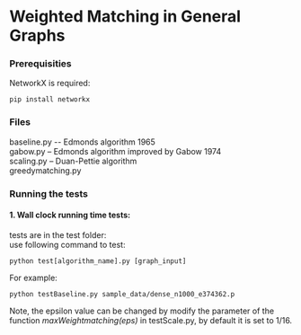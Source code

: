 # Weighted Matching in General Graphs

### Prerequisities

NetworkX is required:
```
pip install networkx
```

### Files
baseline.py -- Edmonds algorithm 1965<br/>
gabow.py – Edmonds algorithm improved by Gabow 1974<br/>
scaling.py – Duan-Pettie algorithm<br/>
greedymatching.py<br/>

### Running the tests
#### 1. Wall clock running time tests:<br/>
tests are in the test folder:<br/>
use following command to test:<br/>
```
python test[algorithm_name].py [graph_input]
```
For example:
```
python testBaseline.py sample_data/dense_n1000_e374362.p
```
Note, the epsilon value can be changed by modify the parameter of the function <em>maxWeightmatching(eps)</em> in testScale.py, by default it is set to 1/16.

